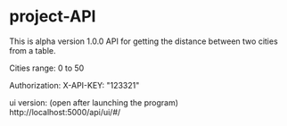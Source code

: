 # project-API

This is alpha version 1.0.0 API for getting the distance between two cities from a table.

Cities range: 0 to 50

Authorization: 
    X-API-KEY: "123321"

ui version: (open after launching the program) http://localhost:5000/api/ui/#/
